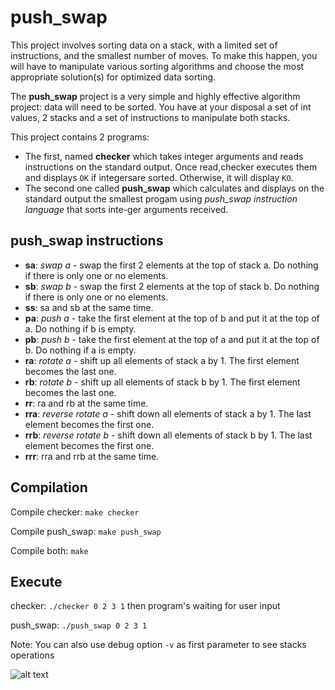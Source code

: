 # push_swap
This project involves sorting data on a stack, with a limited set of instructions, and the smallest number of moves. To make this happen, you will have to manipulate various sorting algorithms and choose the most appropriate solution(s) for optimized data sorting.

The **push_swap** project is a very simple and highly effective algorithm project: data will need to be sorted. You have at your disposal a set of int values, 2 stacks and a set of instructions to manipulate both stacks.

This project contains 2 programs:
- The first, named **checker** which takes integer arguments and reads instructions on the standard output. Once read,checker executes them and displays `OK` if integersare sorted. Otherwise, it will display `KO`.
- The second one called **push_swap** which calculates and displays on the standard output the smallest progam using *push_swap instruction language* that sorts inte-ger arguments received.

## push_swap instructions

- **sa**: *swap a* - swap the first 2 elements at the top of stack a. Do nothing if there is only one or no elements.
- **sb**: *swap b* - swap the first 2 elements at the top of stack b. Do nothing if there is only one or no elements.
- **ss**: sa and sb at the same time.
- **pa**: *push a* - take the first element at the top of b and put it at the top of a. Do nothing if b is empty.
- **pb**: *push b* - take the first element at the top of a and put it at the top of b. Do nothing if a is empty.
- **ra**: *rotate a* - shift up all elements of stack a by 1. The first element becomes the last one.
- **rb**: *rotate b* - shift up all elements of stack b by 1. The first element becomes the last one.
- **rr**: ra and rb at the same time.
- **rra**: *reverse rotate a* - shift down all elements of stack a by 1. The last element becomes the first one.
- **rrb**: *reverse rotate b* - shift down all elements of stack b by 1. The last element becomes the first one.
- **rrr**: rra and rrb at the same time.

## Compilation

Compile checker: `make checker`

Compile push_swap: `make push_swap`

Compile both: `make`

## Execute

checker: `./checker 0 2 3 1` then program's waiting for user input

push_swap: `./push_swap 0 2 3 1`

Note: You can also use debug option `-v` as first parameter to see stacks operations

![alt text](https://github.com/ska42/push_swap/blob/main/img/option_debug_example.png?raw=true)
